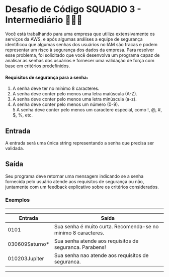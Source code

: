 # Desafio de Código SQUADIO 3 - Intermediário 👩🏻‍💻

Você está trabalhando para uma empresa que utiliza extensivamente os serviços da AWS, e após algumas análises a equipe de segurança identificou que algumas senhas dos usuários no IAM são fracas e podem representar um risco à segurança dos dados da empresa. Para resolver esse problema, foi solicitado que você desenvolva um programa capaz de analisar as senhas dos usuários e fornecer uma validação de força com base em critérios predefinidos.

#### Requisitos de segurança para a senha:

1. A senha deve ter no mínimo 8 caracteres.  
2. A senha deve conter pelo menos uma letra maiúscula (A-Z).  
3. A senha deve conter pelo menos uma letra minúscula (a-z).  
4. A senha deve conter pelo menos um número (0-9).  
5 A senha deve conter pelo menos um caractere especial, como !, @, #, $, %, etc.  


## Entrada
A entrada será uma única string representando a senha que precisa ser validada.

## Saída
Seu programa deve retornar uma mensagem indicando se a senha fornecida pelo usuário atende aos requisitos de segurança ou não, juntamente com um feedback explicativo sobre os critérios considerados.

### Exemplos
------------
**Entrada** | **Saída**
------------|-----------
0101          | Sua senha é muito curta. Recomenda-se no minimo 8 caracteres.
030609Saturno*           | Sua senha atende aos requisitos de seguranca. Parabens!
010203Jupiter          | Sua senha nao atende aos requisitos de seguranca.
------------